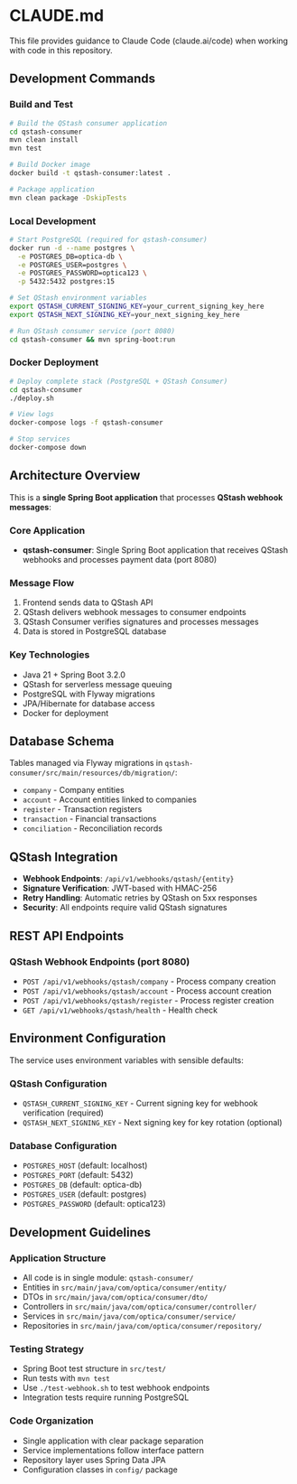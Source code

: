 # CLAUDE.md

This file provides guidance to Claude Code (claude.ai/code) when working with code in this repository.

## Development Commands

### Build and Test
```bash
# Build the QStash consumer application
cd qstash-consumer
mvn clean install
mvn test

# Build Docker image
docker build -t qstash-consumer:latest .

# Package application
mvn clean package -DskipTests
```

### Local Development
```bash
# Start PostgreSQL (required for qstash-consumer)
docker run -d --name postgres \
  -e POSTGRES_DB=optica-db \
  -e POSTGRES_USER=postgres \
  -e POSTGRES_PASSWORD=optica123 \
  -p 5432:5432 postgres:15

# Set QStash environment variables
export QSTASH_CURRENT_SIGNING_KEY=your_current_signing_key_here
export QSTASH_NEXT_SIGNING_KEY=your_next_signing_key_here

# Run QStash consumer service (port 8080)
cd qstash-consumer && mvn spring-boot:run
```

### Docker Deployment
```bash
# Deploy complete stack (PostgreSQL + QStash Consumer)
cd qstash-consumer
./deploy.sh

# View logs
docker-compose logs -f qstash-consumer

# Stop services
docker-compose down
```

## Architecture Overview

This is a **single Spring Boot application** that processes **QStash webhook messages**:

### Core Application
- **qstash-consumer**: Single Spring Boot application that receives QStash webhooks and processes payment data (port 8080)

### Message Flow
1. Frontend sends data to QStash API
2. QStash delivers webhook messages to consumer endpoints
3. QStash Consumer verifies signatures and processes messages
4. Data is stored in PostgreSQL database

### Key Technologies
- Java 21 + Spring Boot 3.2.0
- QStash for serverless message queuing
- PostgreSQL with Flyway migrations
- JPA/Hibernate for database access
- Docker for deployment

## Database Schema

Tables managed via Flyway migrations in `qstash-consumer/src/main/resources/db/migration/`:
- `company` - Company entities
- `account` - Account entities linked to companies
- `register` - Transaction registers
- `transaction` - Financial transactions
- `conciliation` - Reconciliation records

## QStash Integration

- **Webhook Endpoints**: `/api/v1/webhooks/qstash/{entity}`
- **Signature Verification**: JWT-based with HMAC-256
- **Retry Handling**: Automatic retries by QStash on 5xx responses
- **Security**: All endpoints require valid QStash signatures

## REST API Endpoints

### QStash Webhook Endpoints (port 8080)
- `POST /api/v1/webhooks/qstash/company` - Process company creation
- `POST /api/v1/webhooks/qstash/account` - Process account creation
- `POST /api/v1/webhooks/qstash/register` - Process register creation
- `GET /api/v1/webhooks/qstash/health` - Health check

## Environment Configuration

The service uses environment variables with sensible defaults:

### QStash Configuration
- `QSTASH_CURRENT_SIGNING_KEY` - Current signing key for webhook verification (required)
- `QSTASH_NEXT_SIGNING_KEY` - Next signing key for key rotation (optional)

### Database Configuration
- `POSTGRES_HOST` (default: localhost)
- `POSTGRES_PORT` (default: 5432)
- `POSTGRES_DB` (default: optica-db)
- `POSTGRES_USER` (default: postgres)
- `POSTGRES_PASSWORD` (default: optica123)

## Development Guidelines

### Application Structure
- All code is in single module: `qstash-consumer/`
- Entities in `src/main/java/com/optica/consumer/entity/`
- DTOs in `src/main/java/com/optica/consumer/dto/`
- Controllers in `src/main/java/com/optica/consumer/controller/`
- Services in `src/main/java/com/optica/consumer/service/`
- Repositories in `src/main/java/com/optica/consumer/repository/`

### Testing Strategy
- Spring Boot test structure in `src/test/`
- Run tests with `mvn test`
- Use `./test-webhook.sh` to test webhook endpoints
- Integration tests require running PostgreSQL

### Code Organization
- Single application with clear package separation
- Service implementations follow interface pattern
- Repository layer uses Spring Data JPA
- Configuration classes in `config/` package